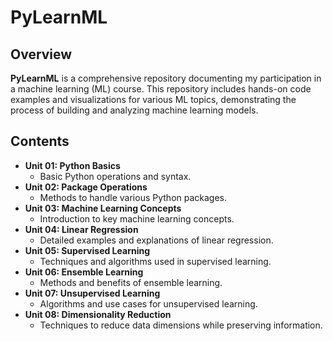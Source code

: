 # PyLearnML

## Overview
**PyLearnML** is a comprehensive repository documenting my participation in a machine learning (ML) course. This repository includes hands-on code examples and visualizations for various ML topics, demonstrating the process of building and analyzing machine learning models.

## Contents
- **Unit 01: Python Basics**
  - Basic Python operations and syntax.
- **Unit 02: Package Operations**
  - Methods to handle various Python packages.
- **Unit 03: Machine Learning Concepts**
  - Introduction to key machine learning concepts.
- **Unit 04: Linear Regression**
  - Detailed examples and explanations of linear regression.
- **Unit 05: Supervised Learning**
  - Techniques and algorithms used in supervised learning.
- **Unit 06: Ensemble Learning**
  - Methods and benefits of ensemble learning.
- **Unit 07: Unsupervised Learning**
  - Algorithms and use cases for unsupervised learning.
- **Unit 08: Dimensionality Reduction**
  - Techniques to reduce data dimensions while preserving information.



